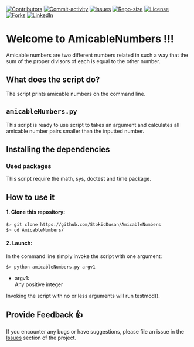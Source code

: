 [![Contributors][contributors-shield]][contributors-url]
[![Commit-activity][commit-activity-shield]][commit-activity-url]
[![Issues][issues-shield]][issues-url]
[![Repo-size][repo-size-shield]][repo-size-url]
[![License][license-shield]][license-url]  
[![Forks][forks-shield]][forks-url]
[![LinkedIn][linkedin-shield]][linkedin-url]

# Welcome to AmicableNumbers !!!

Amicable numbers are two different numbers related in such a way that the sum of the proper divisors of each is equal to the other number.

## What does the script do?
The script prints amicable numbers on the command line.

## `amicableNumbers.py`
This script is ready to use script to takes an argument and calculates all amicable number pairs smaller than the inputted number.

## Installing the dependencies

### Used packages
This script require the math, sys, doctest and time package.

## How to use it
#### 1. Clone this repository:
```zsh
$> git clone https://github.com/StokicDusan/AmicableNumbers
$> cd AmicableNumbers/
```
#### 2. Launch:
In the command line simply invoke the script with one argument:
```zsh
$> python amicableNumbers.py argv1
```
* argv1:  
Any positive integer  

Invoking the script with no or less arguments will run testmod().

## Provide Feedback 👍

If you encounter any bugs or have suggestions, please file an issue in the
[Issues][issues-url]
section of the project.

[contributors-shield]: https://img.shields.io/github/contributors/StokicDusan/AmicableNumbers
[contributors-url]: https://github.com/StokicDusan/AmicableNumbers/graphs/contributors
[forks-shield]: https://img.shields.io/github/forks/StokicDusan/AmicableNumbers?style=social
[forks-url]: https://github.com/StokicDusan/AmicableNumbers/network/members
[issues-shield]: https://img.shields.io/github/issues/StokicDusan/AmicableNumbers
[issues-url]: https://github.com/StokicDusan/AmicableNumbers/issues
[commit-activity-shield]: https://img.shields.io/github/last-commit/StokicDusan/AmicableNumbers
[commit-activity-url]: https://github.com/StokicDusan/AmicableNumbers/graphs/commit-activity
[license-url]: https://github.com/StokicDusan/AmicableNumbers/blob/main/LICENSE
[license-shield]: https://img.shields.io/github/license/StokicDusan/AmicableNumbers
[repo-size-shield]: https://img.shields.io/github/repo-size/StokicDusan/AmicableNumbers
[repo-size-url]: https://img.shields.io/github/repo-size/StokicDusan/AmicableNumbers
[linkedin-shield]: https://img.shields.io/badge/LinkedIn-0077B5?style=plastice&logo=linkedin&logoColor=white
[linkedin-url]: https://linkedin.com/in/stokicdusan
